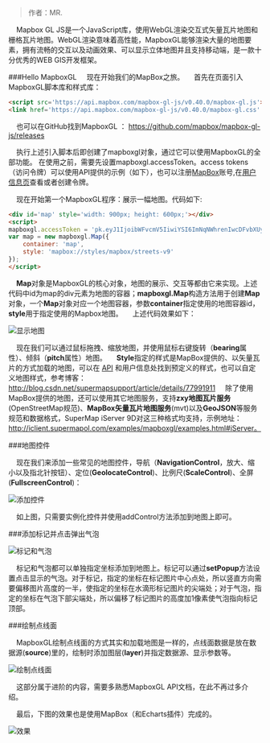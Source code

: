 ﻿> 作者：MR.

&nbsp;&nbsp;&nbsp;&nbsp;Mapbox GL JS是一个JavaScript库，使用WebGL渲染交互式矢量瓦片地图和栅格瓦片地图。WebGL渲染意味着高性能，MapboxGL能够渲染大量的地图要素，拥有流畅的交互以及动画效果、可以显示立体地图并且支持移动端，是一款十分优秀的WEB GIS开发框架。

###Hello MapboxGL
&nbsp;&nbsp;&nbsp;&nbsp;现在开始我们的MapBox之旅。
&nbsp;&nbsp;&nbsp;&nbsp;首先在页面引入MapboxGL脚本库和样式库：

```HTML
<script src='https://api.mapbox.com/mapbox-gl-js/v0.40.0/mapbox-gl.js'></script>
<link href='https://api.mapbox.com/mapbox-gl-js/v0.40.0/mapbox-gl.css' rel='stylesheet'/>
```

&nbsp;&nbsp;&nbsp;&nbsp;也可以在GitHub找到MapboxGL ： https://github.com/mapbox/mapbox-gl-js/releases

&nbsp;&nbsp;&nbsp;&nbsp;执行上述引入脚本后即创建了mapboxgl对象，通过它可以使用MapboxGL的全部功能。
在使用之前，需要先设置mapboxgl.accessToken。access tokens（访问令牌）可以使用API提供的示例（如下），也可以注册[MapBox](https://www.mapbox.com)账号,在[用户信息页](https://www.mapbox.com/studio/account/tokens)查看或者创建令牌。

&nbsp;&nbsp;&nbsp;&nbsp;现在开始第一个MapboxGL程序：展示一幅地图。代码如下:

```HTML
<div id='map' style='width: 900px; height: 600px;'></div>
<script>
mapboxgl.accessToken = 'pk.eyJ1IjoibWFvcmV5IiwiYSI6ImNqNWhrenIwcDFvbXUyd3I2bTJxYzZ4em8ifQ.KHZIehQuWW9AsMaGtATdwA'; // 设置MapBox访问令牌
var map = new mapboxgl.Map({
    container: 'map',
    style: 'mapbox://styles/mapbox/streets-v9'
});
</script>
```

&nbsp;&nbsp;&nbsp;&nbsp;**Map**对象是MapboxGL的核心对象，地图的展示、交互等都由它来实现。上述代码中id为map的div元素为地图的容器；**mapboxgl.Map**构造方法用于创建**Map**对象，一个**Map**对象对应一个地图容器，参数**container**指定使用的地图容器id，**style**用于指定使用的Mapbox地图。
&nbsp;&nbsp;&nbsp;&nbsp;上述代码效果如下：

![显示地图](http://img.blog.csdn.net/20171025163455606?watermark/2/text/aHR0cDovL2Jsb2cuY3Nkbi5uZXQvc3VwZXJtYXBzdXBwb3J0/font/5a6L5L2T/fontsize/400/fill/I0JBQkFCMA==/dissolve/70/gravity/SouthEast)

&nbsp;&nbsp;&nbsp;&nbsp;现在我们可以通过鼠标拖拽、缩放地图，并使用鼠标右键旋转（**bearing**属性）、倾斜（**pitch**属性）地图。
&nbsp;&nbsp;&nbsp;&nbsp;**Style**指定的样式是MapBox提供的、以矢量瓦片的方式加载的地图，可以在 [API](https://www.mapbox.com/mapbox-gl-js/api/#map) 和用户信息处找到预定义的样式，也可以自定义地图样式，参考博客：http://blog.csdn.net/supermapsupport/article/details/77991911
&nbsp;&nbsp;&nbsp;&nbsp;除了使用MapBox提供的地图，还可以使用其它地图服务，支持**zxy地图瓦片服务**(OpenStreetMap规范)、**MapBox矢量瓦片地图服务**(mvt)以及**GeoJSON**等服务规范和数据格式，SuperMap iServer 9D对这三种格式均支持，示例地址：http://iclient.supermapol.com/examples/mapboxgl/examples.html#iServer。

###地图控件

&nbsp;&nbsp;&nbsp;&nbsp;现在我们来添加一些常见的地图控件，导航（**NavigationControl**，放大、缩小以及指北针按钮）、定位(**GeolocateControl**)、比例尺(**ScaleControl**)、全屏(**FullscreenControl**)：

![添加控件](http://img.blog.csdn.net/20171025163621726?watermark/2/text/aHR0cDovL2Jsb2cuY3Nkbi5uZXQvc3VwZXJtYXBzdXBwb3J0/font/5a6L5L2T/fontsize/400/fill/I0JBQkFCMA==/dissolve/70/gravity/SouthEast)

&nbsp;&nbsp;&nbsp;&nbsp;如上图，只需要实例化控件并使用addControl方法添加到地图上即可。

###添加标记并点击弹出气泡

![标记和气泡](http://img.blog.csdn.net/20171025163714368?watermark/2/text/aHR0cDovL2Jsb2cuY3Nkbi5uZXQvc3VwZXJtYXBzdXBwb3J0/font/5a6L5L2T/fontsize/400/fill/I0JBQkFCMA==/dissolve/70/gravity/SouthEast)

&nbsp;&nbsp;&nbsp;&nbsp;标记和气泡都可以单独指定坐标添加到地图上。标记可以通过**setPopup**方法设置点击显示的气泡。对于标记，指定的坐标在标记图片中心点处，所以竖直方向需要偏移图片高度的一半，使指定的坐标在水滴形标记图片的尖端处；对于气泡，指定的坐标在气泡下部尖端处，所以偏移了标记图片的高度加1像素使气泡指向标记顶部。

###绘制点线面

&nbsp;&nbsp;&nbsp;&nbsp;MapboxGL绘制点线面的方式其实和加载地图是一样的，点线面数据是放在数据源(**source**)里的，绘制时添加图层(**layer**)并指定数据源、显示参数等。

![绘制点线面](http://img.blog.csdn.net/20171025163837822?watermark/2/text/aHR0cDovL2Jsb2cuY3Nkbi5uZXQvc3VwZXJtYXBzdXBwb3J0/font/5a6L5L2T/fontsize/400/fill/I0JBQkFCMA==/dissolve/70/gravity/SouthEast)

&nbsp;&nbsp;&nbsp;&nbsp;这部分属于进阶的内容，需要多熟悉MapboxGL API文档，在此不再过多介绍。

&nbsp;&nbsp;&nbsp;&nbsp;最后，下图的效果也是使用MapBox（和Echarts插件）完成的。

![效果](http://img.blog.csdn.net/20171025164431709?watermark/2/text/aHR0cDovL2Jsb2cuY3Nkbi5uZXQvc3VwZXJtYXBzdXBwb3J0/font/5a6L5L2T/fontsize/400/fill/I0JBQkFCMA==/dissolve/70/gravity/SouthEast)